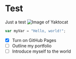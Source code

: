 # Test
Just a test
![Image of Yaktocat](https://octodex.github.com/images/yaktocat.png)
``` javascript
var myVar = "Hello, world!";
```
- [x] Turn on GitHub Pages
- [ ] Outline my portfolio
- [ ] Introduce myself to the world
